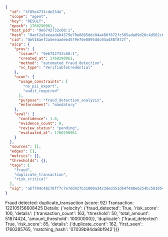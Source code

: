 ```json
{
  "id": "3f85e4731cde234e",
  "scope": "agent",
  "key": "RESULT",
  "epoch": 1760290961,
  "host_pid": "9e6742732c60:1",
  "hash": "8aef2a5eeaadeb4579e70e8895ddc04a488f872fc585ada89d26c4d562c68045",
  "cid": "QmV18aef2a5eeaadeb4579e70e8895ddc04a488f872f",
  "aicp": {
    "prov": {
      "issuer": "9e6742732c60:1",
      "created_at": 1760290961,
      "method": "automated_fraud_detection",
      "vc_type": "VerifiableCredential"
    },
    "ucon": {
      "usage_constraints": [
        "no_pii_export",
        "audit_required"
      ],
      "purpose": "fraud_detection_analysis",
      "enforcement": "mandatory"
    },
    "eval": {
      "confidence": 1.0,
      "evidence_count": 0,
      "review_status": "pending",
      "evaluated_at": 1760290961
    }
  },
  "sources": [],
  "edges": [],
  "metrics": {},
  "thresholds": {},
  "tags": [
    "fraud",
    "duplicate_transaction",
    "risk_critical"
  ],
  "sig": "abf704c48178ff7c7e7dd427b31000a3423ded351d64f488e6254bc501054800"
}
```

Fraud detected: duplicate_transaction (score: 92)
Transaction: 122105156608425
Details: {'velocity': {'fraud_detected': True, 'risk_score': 100, 'details': {'transaction_count': 163, 'threshold': 50, 'total_amount': 51874424, 'amount_threshold': 10000000}}, 'duplicate': {'fraud_detected': True, 'risk_score': 85, 'details': {'duplicate_count': 162, 'first_seen': 1760285765, 'matching_hash': '07039b94da8bf942'}}}